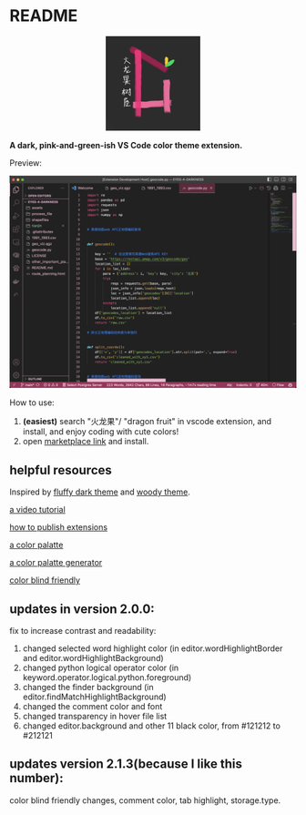# README

<p align="center" width="100%">
    <img width="33%" src="icon.png"> 
</p>

**A dark, pink-and-green-ish VS Code color theme extension.**

Preview:

![A quick preview](preview<3/preview213.png)

How to use:

1. **(easiest)** search "火龙果"/ "dragon fruit" in vscode extension, and install, and enjoy coding with cute colors!
2. open [marketplace link](https://marketplace.visualstudio.com/items?itemName=drunken-boat.dragon-fruit-tree-top-house) and install.


## helpful resources
Inspired by [fluffy dark theme](https://marketplace.visualstudio.com/items?itemName=ayakoSky.fluffy-dark-theme) and [woody theme](https://github.com/seahyx/Woody-Theme).

[a video tutorial](https://www.youtube.com/watch?v=m6S4NSZkB88&ab_channel=Classsed)

[how to publish extensions](https://code.visualstudio.com/api/working-with-extensions/publishing-extension)

[a color palatte](https://colorhunt.co/)

[a color palatte generator](https://colors.muz.li/)

[color blind friendly](https://davidmathlogic.com/colorblind/#%23D81B60-%231E88E5-%23FFC107-%23004D40)


## updates in version 2.0.0:

fix to increase contrast and readability: 

1. changed selected word highlight color (in editor.wordHighlightBorder and editor.wordHighlightBackground)
2. changed python logical operator color (in keyword.operator.logical.python.foreground)
3. changed the finder background (in editor.findMatchHighlightBackground)
4. changed the comment color and font
5. changed transparency in hover file list
6. changed editor.background and other 11 black color, from #121212 to #212121


## updates version 2.1.3(because I like this number):
color blind friendly changes, comment color, tab highlight, storage.type.